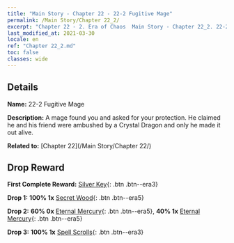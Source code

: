 ```yaml
---
title: "Main Story - Chapter 22 - 22-2 Fugitive Mage"
permalink: /Main Story/Chapter 22_2/
excerpt: "Chapter 22 - 2. Era of Chaos  Main Story - Chapter 22_2. 22-2 Fugitive Mage"
last_modified_at: 2021-03-30
locale: en
ref: "Chapter 22_2.md"
toc: false
classes: wide
---
```


## Details

 **Name:** 22-2 Fugitive Mage

 **Description:** A mage found you and asked for your protection. He claimed he and his friend were ambushed by a Crystal Dragon and only he made it out alive.

 **Related to:** [Chapter 22](/Main Story/Chapter 22/)

## Drop Reward

 **First Complete Reward:** [Silver Key](/Items/con_693/){: .btn .btn--era3}

 **Drop 1:** **100% 1x** [Secret Wood](/Items/mat_76/){: .btn .btn--era5}

 **Drop 2:** **60% 0x** [Eternal Mercury](/Items/mat_70/){: .btn .btn--era5}, **40% 1x** [Eternal Mercury](/Items/mat_70/){: .btn .btn--era5}

 **Drop 3:** **100% 1x** [Spell Scrolls](/Items/con_694/){: .btn .btn--era3}

